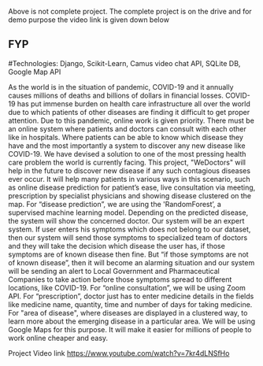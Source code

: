 Above is not complete project. The complete project is on the drive and for demo purpose the video link is given down below
## FYP

#Technologies: Django, Scikit-Learn, Camus video chat API, SQLite DB, Google Map API

As the world is in the situation of pandemic, COVID-19 and it annually causes millions of deaths and billions of dollars in financial losses. COVID-19 has put immense burden on health care infrastructure all over the world due to which patients of other diseases are finding it difficult to get proper attention. Due to this pandemic, online work is given priority. There must be an online system where patients and doctors can consult with each other like in hospitals. Where patients can be able to know which disease they have and the most importantly a system to discover any new disease like COVID-19. We have devised a solution to one of the most pressing health care problem the world is currently facing. This project, "WeDoctors" will help in the future to discover new disease if any such contagious diseases ever occur. It will help many patients in various ways in this scenario, such as online disease prediction for patient’s ease, live consultation via meeting, prescription by specialist physicians and showing disease clustered on the map. For “disease prediction”, we are using the 'RandomForest’, a supervised machine learning model. Depending on the predicted disease, the system will show the concerned doctor. Our system will be an expert system. If user enters his symptoms which does not belong to our dataset, then our system will send those symptoms to specialized team of doctors and they will take the decision which disease the user has, if those symptoms are of known disease then fine. But “if those symptoms are not of known disease”, then it will become an alarming situation and our system will be sending an alert to Local Government and Pharmaceutical Companies to take action before those symptoms spread to different locations, like COVID-19. For “online consultation”, we will be using Zoom API. For “prescription”, doctor just has to enter medicine details in the fields like medicine name, quantity, time and number of days for taking medicine. For "area of disease", where diseases are displayed in a clustered way, to learn more about the emerging disease in a particular area. We will be using Google Maps for this purpose. It will make it easier for millions of people to work online cheaper and easy.

Project Video link
https://www.youtube.com/watch?v=7kr4dLNSfHo
